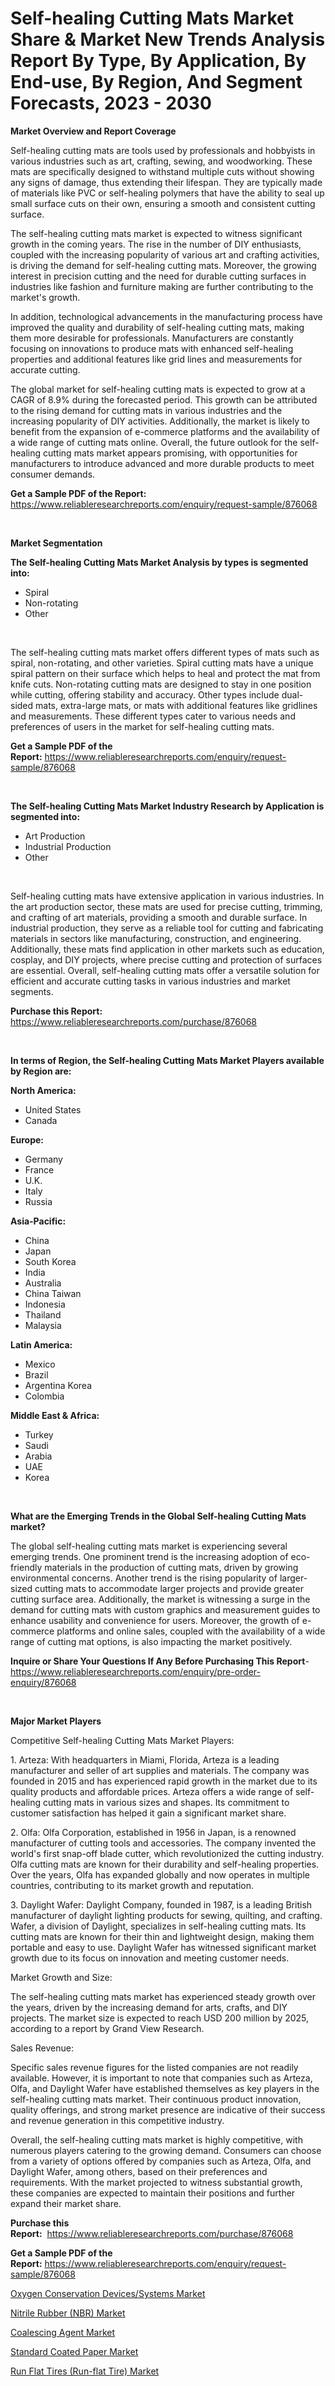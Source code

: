<p><h1>Self-healing Cutting Mats Market Share & Market New Trends Analysis Report By Type, By Application, By End-use, By Region, And Segment Forecasts, 2023 - 2030</h1></p><p><strong>Market Overview and Report Coverage</strong></p>
<p><p>Self-healing cutting mats are tools used by professionals and hobbyists in various industries such as art, crafting, sewing, and woodworking. These mats are specifically designed to withstand multiple cuts without showing any signs of damage, thus extending their lifespan. They are typically made of materials like PVC or self-healing polymers that have the ability to seal up small surface cuts on their own, ensuring a smooth and consistent cutting surface.</p><p>The self-healing cutting mats market is expected to witness significant growth in the coming years. The rise in the number of DIY enthusiasts, coupled with the increasing popularity of various art and crafting activities, is driving the demand for self-healing cutting mats. Moreover, the growing interest in precision cutting and the need for durable cutting surfaces in industries like fashion and furniture making are further contributing to the market's growth.</p><p>In addition, technological advancements in the manufacturing process have improved the quality and durability of self-healing cutting mats, making them more desirable for professionals. Manufacturers are constantly focusing on innovations to produce mats with enhanced self-healing properties and additional features like grid lines and measurements for accurate cutting.</p><p>The global market for self-healing cutting mats is expected to grow at a CAGR of 8.9% during the forecasted period. This growth can be attributed to the rising demand for cutting mats in various industries and the increasing popularity of DIY activities. Additionally, the market is likely to benefit from the expansion of e-commerce platforms and the availability of a wide range of cutting mats online. Overall, the future outlook for the self-healing cutting mats market appears promising, with opportunities for manufacturers to introduce advanced and more durable products to meet consumer demands.</p></p>
<p><strong>Get a Sample PDF of the Report:</strong> <a href="https://www.reliableresearchreports.com/enquiry/request-sample/876068">https://www.reliableresearchreports.com/enquiry/request-sample/876068</a></p>
<p>&nbsp;</p>
<p><strong>Market Segmentation</strong></p>
<p><strong>The Self-healing Cutting Mats Market Analysis by types is segmented into:</strong></p>
<p><ul><li>Spiral</li><li>Non-rotating</li><li>Other</li></ul></p>
<p>&nbsp;</p>
<p><p>The self-healing cutting mats market offers different types of mats such as spiral, non-rotating, and other varieties. Spiral cutting mats have a unique spiral pattern on their surface which helps to heal and protect the mat from knife cuts. Non-rotating cutting mats are designed to stay in one position while cutting, offering stability and accuracy. Other types include dual-sided mats, extra-large mats, or mats with additional features like gridlines and measurements. These different types cater to various needs and preferences of users in the market for self-healing cutting mats.</p></p>
<p><strong>Get a Sample PDF of the Report:</strong>&nbsp;<a href="https://www.reliableresearchreports.com/enquiry/request-sample/876068">https://www.reliableresearchreports.com/enquiry/request-sample/876068</a></p>
<p>&nbsp;</p>
<p><strong>The Self-healing Cutting Mats Market Industry Research by Application is segmented into:</strong></p>
<p><ul><li>Art Production</li><li>Industrial Production</li><li>Other</li></ul></p>
<p>&nbsp;</p>
<p><p>Self-healing cutting mats have extensive application in various industries. In the art production sector, these mats are used for precise cutting, trimming, and crafting of art materials, providing a smooth and durable surface. In industrial production, they serve as a reliable tool for cutting and fabricating materials in sectors like manufacturing, construction, and engineering. Additionally, these mats find application in other markets such as education, cosplay, and DIY projects, where precise cutting and protection of surfaces are essential. Overall, self-healing cutting mats offer a versatile solution for efficient and accurate cutting tasks in various industries and market segments.</p></p>
<p><strong>Purchase this Report:</strong>&nbsp; <a href="https://www.reliableresearchreports.com/purchase/876068">https://www.reliableresearchreports.com/purchase/876068</a></p>
<p>&nbsp;</p>
<p><strong>In terms of Region, the Self-healing Cutting Mats Market Players available by Region are:</strong></p>
<p>
    <p> <strong> North America: </strong>
        <ul>
            <li>United States</li>
            <li>Canada</li>
        </ul>
        </p> 
    <p> <strong> Europe: </strong>
        <ul>
            <li>Germany</li>
            <li>France</li>
            <li>U.K.</li>
            <li>Italy</li>
            <li>Russia</li>
        </ul>
        </p> 
    <p> <strong> Asia-Pacific: </strong>
        <ul>
            <li>China</li>
            <li>Japan</li>
            <li>South Korea</li>
            <li>India</li>
            <li>Australia</li>
            <li>China Taiwan</li>
            <li>Indonesia</li>
            <li>Thailand</li>
            <li>Malaysia</li>
        </ul>
        </p> 
    <p> <strong> Latin America: </strong>
        <ul>
            <li>Mexico</li>
            <li>Brazil</li>
            <li>Argentina Korea</li>
            <li>Colombia</li>
        </ul>
        </p> 
    <p> <strong> Middle East & Africa: </strong>
        <ul>
            <li>Turkey</li>
            <li>Saudi</li>
            <li>Arabia</li>
            <li>UAE</li>
            <li>Korea</li>
        </ul>
    </p>
    </p>
<p>&nbsp;</p>
<p><strong>What are the Emerging Trends in the Global Self-healing Cutting Mats market?</strong></p>
<p><p>The global self-healing cutting mats market is experiencing several emerging trends. One prominent trend is the increasing adoption of eco-friendly materials in the production of cutting mats, driven by growing environmental concerns. Another trend is the rising popularity of larger-sized cutting mats to accommodate larger projects and provide greater cutting surface area. Additionally, the market is witnessing a surge in the demand for cutting mats with custom graphics and measurement guides to enhance usability and convenience for users. Moreover, the growth of e-commerce platforms and online sales, coupled with the availability of a wide range of cutting mat options, is also impacting the market positively.</p></p>
<p><strong>Inquire or Share Your Questions If Any Before Purchasing This Report</strong>- <a href="https://www.reliableresearchreports.com/enquiry/pre-order-enquiry/876068">https://www.reliableresearchreports.com/enquiry/pre-order-enquiry/876068</a></p>
<p>&nbsp;</p>
<p><strong>Major Market Players</strong></p>
<p><p>Competitive Self-healing Cutting Mats Market Players:</p><p>1. Arteza: With headquarters in Miami, Florida, Arteza is a leading manufacturer and seller of art supplies and materials. The company was founded in 2015 and has experienced rapid growth in the market due to its quality products and affordable prices. Arteza offers a wide range of self-healing cutting mats in various sizes and shapes. Its commitment to customer satisfaction has helped it gain a significant market share.</p><p>2. Olfa: Olfa Corporation, established in 1956 in Japan, is a renowned manufacturer of cutting tools and accessories. The company invented the world's first snap-off blade cutter, which revolutionized the cutting industry. Olfa cutting mats are known for their durability and self-healing properties. Over the years, Olfa has expanded globally and now operates in multiple countries, contributing to its market growth and reputation.</p><p>3. Daylight Wafer: Daylight Company, founded in 1987, is a leading British manufacturer of daylight lighting products for sewing, quilting, and crafting. Wafer, a division of Daylight, specializes in self-healing cutting mats. Its cutting mats are known for their thin and lightweight design, making them portable and easy to use. Daylight Wafer has witnessed significant market growth due to its focus on innovation and meeting customer needs.</p><p>Market Growth and Size:</p><p>The self-healing cutting mats market has experienced steady growth over the years, driven by the increasing demand for arts, crafts, and DIY projects. The market size is expected to reach USD 200 million by 2025, according to a report by Grand View Research.</p><p>Sales Revenue:</p><p>Specific sales revenue figures for the listed companies are not readily available. However, it is important to note that companies such as Arteza, Olfa, and Daylight Wafer have established themselves as key players in the self-healing cutting mats market. Their continuous product innovation, quality offerings, and strong market presence are indicative of their success and revenue generation in this competitive industry.</p><p>Overall, the self-healing cutting mats market is highly competitive, with numerous players catering to the growing demand. Consumers can choose from a variety of options offered by companies such as Arteza, Olfa, and Daylight Wafer, among others, based on their preferences and requirements. With the market projected to witness substantial growth, these companies are expected to maintain their positions and further expand their market share.</p></p>
<p><strong>Purchase this Report:</strong>&nbsp;&nbsp;<a href="https://www.reliableresearchreports.com/purchase/876068">https://www.reliableresearchreports.com/purchase/876068</a></p>
<p></p>
<p><strong>Get a Sample PDF of the Report:</strong>&nbsp;<a href="https://www.reliableresearchreports.com/enquiry/request-sample/876068">https://www.reliableresearchreports.com/enquiry/request-sample/876068</a></p>
<p><p><a href="https://issuu.com/reportprime-2/docs/oxygen-conservation-devicessystems-market-size-203?fr=xKAE9_zU1NQ">Oxygen Conservation Devices/Systems Market</a></p><p><a href="https://medium.com/@gerardowolf/nitrile-rubber-nbr-market-size-growth-forecast-2023-2030-c4dbf57e2ab0">Nitrile Rubber (NBR) Market</a></p><p><a href="https://medium.com/@ravenrussel2023/coalescing-agent-market-size-growth-forecast-2023-2030-7aeab3057025">Coalescing Agent Market</a></p><p><a href="https://www.linkedin.com/pulse/standard-coated-paper-market-research-report-unlocks-analysis-qhk8e/">Standard Coated Paper Market</a></p><p><a href="https://issuu.com/reportprime-2/docs/run-flat-tires-run-flat-tire-market-size-2030.pptx?fr=xKAE9_zU1NQ">Run Flat Tires (Run-flat Tire) Market</a></p></p>